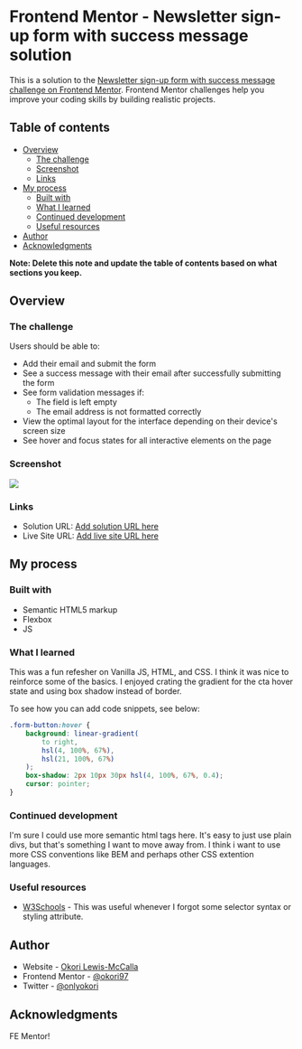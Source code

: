 # Frontend Mentor - Newsletter sign-up form with success message solution

This is a solution to the [Newsletter sign-up form with success message challenge on Frontend Mentor](https://www.frontendmentor.io/challenges/newsletter-signup-form-with-success-message-3FC1AZbNrv). Frontend Mentor challenges help you improve your coding skills by building realistic projects.

## Table of contents

-   [Overview](#overview)
    -   [The challenge](#the-challenge)
    -   [Screenshot](#screenshot)
    -   [Links](#links)
-   [My process](#my-process)
    -   [Built with](#built-with)
    -   [What I learned](#what-i-learned)
    -   [Continued development](#continued-development)
    -   [Useful resources](#useful-resources)
-   [Author](#author)
-   [Acknowledgments](#acknowledgments)

**Note: Delete this note and update the table of contents based on what sections you keep.**

## Overview

### The challenge

Users should be able to:

-   Add their email and submit the form
-   See a success message with their email after successfully submitting the form
-   See form validation messages if:
    -   The field is left empty
    -   The email address is not formatted correctly
-   View the optimal layout for the interface depending on their device's screen size
-   See hover and focus states for all interactive elements on the page

### Screenshot

![](./screenshot.jpg)

### Links

-   Solution URL: [Add solution URL here](https://your-solution-url.com)
-   Live Site URL: [Add live site URL here](https://your-live-site-url.com)

## My process

### Built with

-   Semantic HTML5 markup
-   Flexbox
-   JS

### What I learned

This was a fun refesher on Vanilla JS, HTML, and CSS. I think it was nice to reinforce some of the basics. I enjoyed crating the gradient for the cta hover state and using box shadow instead of border.

To see how you can add code snippets, see below:

```css
.form-button:hover {
	background: linear-gradient(
		to right,
		hsl(4, 100%, 67%),
		hsl(21, 100%, 67%)
	);
	box-shadow: 2px 10px 30px hsl(4, 100%, 67%, 0.4);
	cursor: pointer;
}
```

### Continued development

I'm sure I could use more semantic html tags here. It's easy to just use plain divs, but that's something I want to move away from. I think i want to use more CSS conventions like BEM and perhaps other CSS extention languages.

### Useful resources

-   [W3Schools](https://www.w3schools.com/css/default.asp) - This was useful whenever I forgot some selector syntax or styling attribute.

## Author

-   Website - [Okori Lewis-McCalla](https://www.okori.com)
-   Frontend Mentor - [@okori97](https://www.frontendmentor.io/profile/okori97)
-   Twitter - [@onlyokori](https://www.twitter.com/onlyokori)

## Acknowledgments

FE Mentor!
